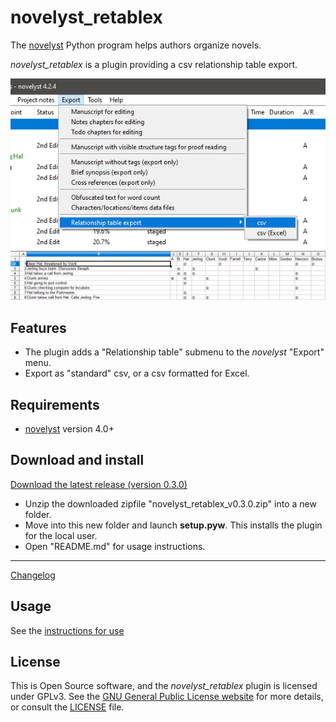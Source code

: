 # novelyst_retablex

The [novelyst](https://peter88213.github.io/novelyst/) Python program helps authors organize novels.  

*novelyst_retablex* is a plugin providing a csv relationship table export.


![Screenshot](Screenshots/screen01.png)
![Screenshot](Screenshots/screen02.png)

## Features

- The plugin adds a "Relationship table" submenu to the *novelyst* "Export" menu.
- Export as "standard" csv, or a csv formatted for Excel.

## Requirements

- [novelyst](https://peter88213.github.io/novelyst/) version 4.0+

## Download and install

[Download the latest release (version 0.3.0)](https://github.com/peter88213/novelyst_retablex/raw/main/dist/novelyst_retablex_v0.3.0.zip)

- Unzip the downloaded zipfile "novelyst_retablex_v0.3.0.zip" into a new folder.
- Move into this new folder and launch **setup.pyw**. This installs the plugin for the local user.
- Open "README.md" for usage instructions.

------------------------------------------------------------------

[Changelog](changelog)

## Usage

See the [instructions for use](usage)

## License

This is Open Source software, and the *novelyst_retablex* plugin is licensed under GPLv3. See the
[GNU General Public License website](https://www.gnu.org/licenses/gpl-3.0.en.html) for more
details, or consult the [LICENSE](https://github.com/peter88213/novelyst_retablex/blob/main/LICENSE) file.
